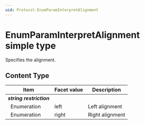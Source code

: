 ```yaml
---
uid: Protocol-EnumParamInterpretAlignment
---
```


# EnumParamInterpretAlignment simple type

Specifies the alignment.

## Content Type

|Item|Facet value|Description|
|--- |--- |--- |
|***string restriction***|||
|&nbsp;&nbsp;Enumeration|left|Left alignment|
|&nbsp;&nbsp;Enumeration|right|Right alignment|
